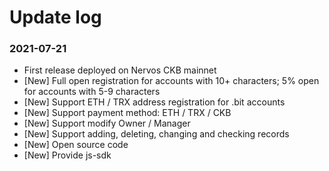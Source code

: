 # Update log

### 2021-07-21

* First release deployed on Nervos CKB mainnet
* [New] Full open registration for accounts with 10+ characters; 5% open for accounts with 5-9 characters
* [New] Support ETH / TRX address registration for .bit accounts
* [New] Support payment method: ETH / TRX / CKB
* [New] Support modify Owner / Manager
* [New] Support adding, deleting, changing and checking records
* [New] Open source code
* [New] Provide js-sdk

